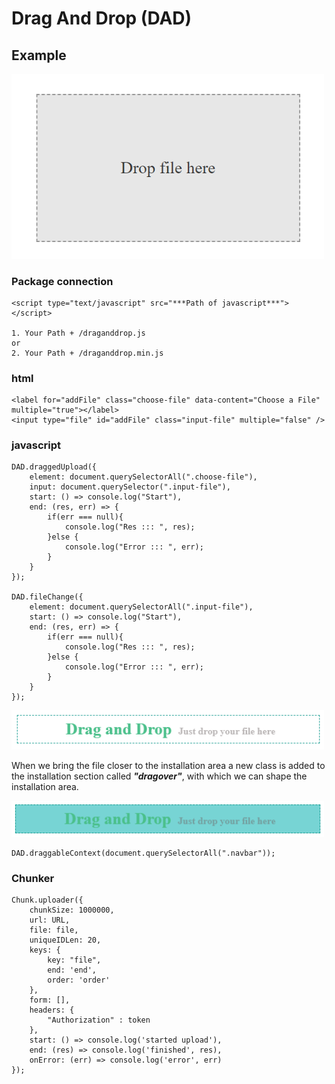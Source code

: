 # Drag And Drop (DAD)

## Example

<img src="./img/example.png" width="500" alt="Drop file here draggable file upload" />

### Package connection

    <script type="text/javascript" src="***Path of javascript***"></script>

    1. Your Path + /draganddrop.js
    or
    2. Your Path + /draganddrop.min.js

### html

    <label for="addFile" class="choose-file" data-content="Choose a File" multiple="true"></label>
    <input type="file" id="addFile" class="input-file" multiple="false" />

### javascript

    DAD.draggedUpload({
        element: document.querySelectorAll(".choose-file"),
        input: document.querySelector(".input-file"),
        start: () => console.log("Start"),
        end: (res, err) => {
            if(err === null){
                console.log("Res ::: ", res);
            }else {
                console.log("Error ::: ", err);
            }
        }
    });

    DAD.fileChange({
        element: document.querySelectorAll(".input-file"),
        start: () => console.log("Start"),
        end: (res, err) => {
            if(err === null){
                console.log("Res ::: ", res);
            }else {
                console.log("Error ::: ", err);
            }
        }
    });

<img src="./img/example1.png" width="500" alt="Drop file here draggable file upload" />

When we bring the file closer to the installation area a new class is added to the installation section called ***"dragover"***, with which we can shape the installation area․

<img src="./img/example2.png" width="500" alt="Drop file here draggable file upload" />

    DAD.draggableContext(document.querySelectorAll(".navbar"));

### Chunker

    Chunk.uploader({
        chunkSize: 1000000,
        url: URL,
        file: file,
        uniqueIDLen: 20,
        keys: {
            key: "file",
            end: 'end',
            order: 'order'
        },
        form: [],
        headers: {
            "Authorization" : token
        },
        start: () => console.log('started upload'),
        end: (res) => console.log('finished', res),
        onError: (err) => console.log('error', err)
    });